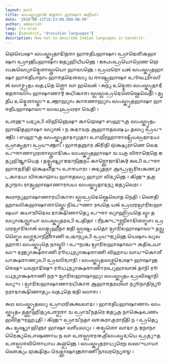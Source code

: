 ```yaml
---
layout: post
title: 𑌸𑌂𑌸𑍍𑌕𑍃𑌤𑌾𑌤𑍍 𑌇𑌤𑌰𑌾𑌃 𑌭𑌾𑌷𑌾𑌃 𑌅𑌨𑍀𑌚𑌾𑌃
date: '2010-02-13T18:53:00.000-08:00'
author: ambarish
lang: cls-Gran
tags: [sanskrit, "dravidian languages"]
description: How not to describe Indian languages in Sanskrit.
---
```


𑌲𑍇𑌖𑍇𑌷𑍁 𑌸𑌂𑌸𑍍𑌕𑍃𑌤𑌾𑌦𑌿𑌤𑌰𑌾 𑌭𑌾𑌰𑌤𑍀𑌯𑌭𑌾𑌷𑌾𑌃 𑌪𑍍𑌰𑌾𑌦𑍇𑌶𑌿𑌕𑌭𑌾𑌷𑌾𑌃 𑌪𑍍𑌰𑌾𑌨𑍍𑌤𑍀𑌯𑌭𑌾𑌷𑌾𑌃 𑌇𑌤𑍍𑌯𑌭𑌿𑌧𑍀𑌯𑌨𑍍𑌤𑍇 । 𑌇𑌤𑍍𑌥𑌂𑌪𑍍𑌰𑌯𑍋𑌗𑍇𑌣 𑌲𑍇𑌖𑌕𑌸𑍍𑌯𑍋𑌦𑍍𑌦𑍇𑌶𑌾𑌸𑍍𑌤𑍍𑌰𑌯𑍋 𑌭𑌾𑌸𑌨𑍍𑌤𑍇 । 𑌪𑍍𑌰𑌥𑌮𑍋 𑌯𑌤𑍍 𑌸𑌂𑌸𑍍𑌕𑍃𑌤𑌭𑌾𑌷𑌾 𑌭𑌾𑌰𑌤𑍀𑌯𑌾𑌨𑌾𑌂 𑌭𑌾𑌰𑌤𑌦𑍇𑌶𑌸𑍍𑌯 𑌚 𑌰𑌾𑌷𑍍𑌟𑍍𑌰𑌭𑌾𑌷𑌾 𑌪𑍂𑌰𑍍𑌵𑌮𑌾𑌸𑍀𑌤𑍍 𑌸𑌾𑌮𑍍𑌪𑍍𑌰𑌤𑌂 𑌵𑌰𑍍𑌤𑌤𑍇 𑌶𑍍𑌵𑍋 𑌵𑌾 𑌭𑌵𑍇𑌤𑍍 । 𑌅𑌨𑍍𑌯 𑌉𑌦𑍍𑌦𑍇𑌶𑌃 𑌸𑌂𑌸𑍍𑌕𑍃𑌤𑌾𑌦𑍍 𑌇𑌤𑌰𑌾𑌸𑌾𑌂 𑌭𑌾𑌷𑌾𑌣𑌾𑌮𑍍 𑌅𑌧𑌿𑌕𑌾𑌰𑌃 𑌸𑍍𑌵𑌸𑍍𑌵𑌪𑍍𑌰𑌦𑍇𑌶𑍇𑌷𑍍𑌵𑍇𑌵𑍇𑌤𑌿 । 𑌤𑍃𑌤𑍀𑌯 𑌉𑌦𑍍𑌦𑍇𑌶𑌾𑌸𑍍𑌤𑍁 𑌉𑌕𑍍𑌤𑌾𑌭𑍍𑌯𑌾𑌂 𑌕𑌾𑌰𑌣𑌾𑌭𑍍𑌯𑌾𑌂 𑌸𑌂𑌸𑍍𑌕𑍃𑌤𑌭𑌾𑌷𑌾 𑌭𑌾𑌰𑌤𑍀𑌯𑌭𑌾𑌷𑌾𑌸𑍁 𑌸𑌰𑍍𑌵𑌪𑍍𑌰𑌥𑌮𑌾 𑌚𑍇𑌤𑌿 ।

𑌪𑌰𑌨𑍍𑌤𑍁 𑌯𑌦𑍍𑌯𑌪𑌿 𑌵𑌿𑌭𑌿𑌨𑍍𑌨𑍇𑌷𑍁 𑌕𑌾𑌲𑍇𑌷𑍁 𑌬𑌹𑍁𑌤𑍍𑌰 𑌸𑌂𑌸𑍍𑌕𑍃𑌤𑌂 𑌭𑌾𑌷𑌿𑌤𑌭𑌾𑌷𑌾 𑌸𑍍𑌯𑌾𑌤𑍍 । 𑌨 𑌕𑌦𑌾𑌚𑌨 𑌆𑌭𑌾𑌰𑌤𑌵𑌰𑍍𑌷𑌂 𑌤𑌸𑍍𑌯 𑌪𑍍𑌰𑌯𑍁𑌕𑍍𑌤𑌿𑌃 । 𑌬𑌹𑍁𑌤𑍍𑌰 𑌸𑌂𑌸𑍍𑌕𑍃𑌤𑌾𑌦𑌾𑌗𑌤𑌾𑌃 𑌪𑌾𑌲𑍀𑌮𑌹𑌾𑌰𑌾𑌷𑍍𑌟𑍍𑌰𑍀𑌯𑌵𑍍𑌰𑌜𑌾𑌦𑌯𑌃 𑌪𑍍𑌰𑌾𑌕𑍃𑌤𑌾𑌃 𑌪𑍍𑌰𑌯𑍁𑌕𑍍𑌤𑌾𑌃 । 𑌭𑌾𑌰𑌤𑌨𑍍𑌨𑌾𑌮 𑌕𑌿𑌮𑌿𑌤𑌿 𑌲𑌕𑍍𑌷𑍍𑌯𑌮𑌾𑌣𑍇 𑌵𑍇𑌦𑌪𑍁𑌰𑌾𑌣𑌾𑌗𑌮𑌶𑌾𑌸𑍍𑌤𑍍𑌰𑌾𑌦𑌿𑌕𑌂 𑌸𑌂𑌸𑍍𑌕𑍃𑌤𑌭𑌾𑌷𑌾 𑌚 𑌯𑌤𑍍𑌰 𑌵𑌿𑌰𑌾𑌜𑍇𑌤𑍇 𑌇𑌤𑍍𑌯𑌭𑌿𑌜𑍍𑌞𑌾𑌯𑍇𑌤 । 𑌤𑌦𑍍𑌦𑍃𑌷𑍍𑌟𑍍𑌯𑌾 𑌇𑌦𑌾𑌨𑍀𑌨𑍍𑌤𑌨𑌂 𑌕𑌾𑌮𑍍𑌭𑍋𑌜𑌾𑌦𑌿𑌕𑌮𑍍 𑌅𑌪𑌿 𑌪𑍁𑌰𑌾 𑌭𑌾𑌰𑌤𑌮𑌿𑌤𑌿 𑌲𑌕𑍍𑌷𑌯𑌿𑌤𑍁𑌂 𑌪𑌾𑌰𑌯𑌾𑌮𑌃 । 𑌅𑌦𑍍𑌯𑌤𑌨𑌾 𑌆𑌨𑍍𑌧𑍍𑌰𑌦𑍍𑌰𑌮𑌿𑌡𑌕𑌰𑍍𑌣𑌾𑌟𑌕𑌾𑌦𑌯𑌃 𑌚𑌿𑌰𑌕𑌾𑌲𑌾𑌯 𑌭𑌾𑌰𑌤𑌸𑍍𑌯 𑌭𑌾𑌗𑌾 𑌵𑌿𑌦𑍍𑌯𑌨𑍍𑌤𑍇 । 𑌕𑌿𑌨𑍍𑌤𑍁 𑌤𑌤𑍍𑌰𑌤𑍍𑌯𑌾𑌨𑌾𑌂 𑌮𑌾𑌤𑍃𑌭𑌾𑌷𑌾𑌣𑌾𑌮𑌨𑍍𑌵𑌯𑌃 𑌸𑌂𑌸𑍍𑌕𑍃𑌤𑌾𑌦𑌨𑍍𑌯 𑌇𑌤𑍍𑌯𑌵𑍇𑌮𑌃 ।

𑌅𑌥𑌾𑌨𑍍𑌯𑌭𑌾𑌷𑌾𑌣𑌾𑌮𑌧𑌿𑌕𑌾𑌰𑌃 𑌸𑍍𑌵𑌪𑍍𑌰𑌦𑍇𑌷𑍍𑌵𑍇𑌵𑍋𑌤 𑌨𑍇𑌤𑌿 । 𑌐𑌤𑌿𑌹𑌾𑌸𑌿𑌕𑌭𑌾𑌷𑌾𑌶𑌾𑌸𑍍𑌤𑍍𑌰𑍇 𑌨𑌿𑌪𑍁𑌣𑌾 𑌮𑌨𑍍𑌵𑌤𑍇 𑌯𑌤𑍍 𑌪𑍍𑌰𑌥𑌮𑌦𑍍𑌰𑌾𑌮𑌿𑌡𑌭𑌾𑌷𑌯𑌾 𑌕𑌯𑌾𑌚𑌿𑌦𑍇𑌵 𑌦𑌾𑌕𑍍𑌷𑌿𑌣𑌾𑌤𑍍𑌯𑍇 𑌪𑍁𑌰𑌾 𑌵𑍍𑌯𑌾𑌹𑍍𑌰𑌿𑌯𑌤𑍇 𑌸𑍍𑌮 𑌤𑌸𑍍𑌯𑌾𑌶𑍍𑌚𑌚𑍍𑌛𑌾𑌯𑌾 𑌸𑌂𑌸𑍍𑌕𑍃𑌤𑌮𑌪𑌿 𑌪𑌤𑌿𑌤𑌾 । 𑌮𑍀𑌨𑌕𑍁𑌟𑍁𑌮𑍍𑌬𑌨𑍀𑌰𑌾𑌦𑌿𑌶𑌬𑍍𑌦𑌾𑌃 𑌪𑍍𑌰𑌥𑌮𑌦𑍍𑌰𑌾𑌮𑌿𑌡𑌾𑌤𑍍 𑌸𑌙𑍍𑌗𑍃𑌹𑍀𑌤𑌾 𑌇𑌤𑌿 𑌸𑍍𑌪𑌷𑍍𑌟𑌂 𑌯𑌤𑍋 𑌦𑍍𑌰𑌾𑌮𑌿𑌡𑌭𑌾𑌷𑌾𑌸𑍁 𑌤𑌚𑍍𑌛𑌬𑍍𑌦𑍈𑌃 𑌸𑌮𑍍𑌬𑌦𑍍𑌧𑌾𑌨𑍀𑌤𑌰𑌾𑌣𑌿 𑌪𑌦𑌾𑌨𑍍𑌯𑌪𑌿 𑌪𑍍𑌰𑌯𑍁𑌜𑍍𑌯𑌨𑍍𑌤𑍇 𑌯𑍇𑌷𑌾𑌂 𑌵𑍍𑌯𑌵𑌹𑌾𑌰𑌃 𑌸𑌂𑌸𑍍𑌕𑍃𑌤𑍇 𑌨𑌾𑌸𑍍𑌤𑌿 । 𑌪𑍁𑌨𑌶𑍍𑌚 𑌦𑍍𑌰𑌾𑌮𑌿𑌡𑌭𑌾𑌷𑌾𑌸𑍁 𑌕𑌤𑌿𑌪𑌯𑌾𑌸𑍁 𑌦𑌨𑍍𑌤𑍍𑌯𑌾𑌕𑍍𑌷𑌰𑌾𑌣𑌿 𑌮𑍂𑌰𑍍𑌧𑌨𑍍𑌯𑌾𑌕𑍍𑌷𑌰𑌾𑌣𑌿 𑌵𑌿𑌹𑌾𑌯 𑌵𑌾𑌯𑍁𑌕𑍋𑌶𑍀𑌯𑌾𑌕𑍍𑌷𑌰𑌾𑌣𑍍𑌯𑌪𑌿 𑌪𑍍𑌰𑌸𑌿𑌦𑍍𑌧𑌾𑌨𑌿 । 𑌸𑌂𑌸𑍍𑌕𑍃𑌤𑌸𑌮𑍍𑌬𑌦𑍍𑌧𑍇𑌷𑍁 𑌭𑌾𑌷𑌾𑌨𑍍𑌤𑌰𑍇𑌷𑍁 𑌯𑌵𑌨𑌾𑌦𑌿𑌷𑍁 𑌮𑍂𑌰𑍍𑌧𑌨𑍍𑌯𑌾𑌕𑍍𑌷𑌰𑌾𑌣𑌾𑌮𑌪𑍍𑌯𑌭𑌾𑌵𑌾𑌤𑍍 𑌤𑌾𑌨𑌿 𑌮𑍂𑌰𑍍𑌧𑌨𑍍𑌯𑌾𑌕𑍍𑌷𑌰𑌾𑌣𑌿 𑌨𑌨𑍁 𑌦𑍍𑌰𑌾𑌮𑌿𑌡𑌭𑌾𑌷𑌾𑌭𑍍𑌯𑌃 𑌸𑌂𑌸𑍍𑌕𑍃𑌤𑌂 𑌪𑍍𑌰𑌵𑌿𑌷𑍍𑌟𑌾𑌨𑌿 𑌸𑍍𑌯𑍁𑌃 । 𑌦𑍍𑌰𑌾𑌮𑌿𑌡𑌭𑌾𑌷𑌾𑌣𑌾𑌮𑌧𑌿𑌕𑌾𑌰 𑌆𑌭𑌾𑌰𑌤𑌮𑌥𑌵𑌾 𑌨𑍍𑌯𑍂𑌨𑌾𑌤𑌿𑌨𑍍𑌯𑍂𑌨𑌮𑌾𑌦𑌾𑌕𑍍𑌷𑌿𑌣𑌾𑌤𑍍𑌯𑌂 𑌵𑌰𑍍𑌤𑌤𑍇 𑌇𑌤𑌿 𑌸𑌾𑌰𑌃 ।

𑌅𑌥 𑌸𑌂𑌸𑍍𑌕𑍃𑌤𑌸𑍍𑌯 𑌪𑍍𑌰𑌾𑌥𑌮𑌿𑌕𑌤𑍍𑌵𑌵𑌾𑌦𑌃 । 𑌭𑌾𑌰𑌤𑍀𑌯𑌭𑌾𑌷𑌾𑌣𑌾𑌂 𑌸𑌂𑌸𑍍𑌕𑍃𑌤𑌂 𑌤𑌤𑍍𑌸𑌾𑌹𑌿𑌤𑍍𑌯𑌪𑌰𑌮𑍍𑌪𑌰𑌾 𑌚 𑌪𑍍𑌰𑌾𑌚𑍀𑌨𑌤𑌮𑍇 𑌇𑌤𑍍𑌯𑌤𑍍𑌰 𑌨𑌾𑌕𑍍𑌷𑍇𑌪𑌣𑌂 𑌭𑌵𑌿𑌤𑍁𑌮𑌰𑍍𑌹𑌤𑌿 । 𑌕𑌿𑌨𑍍𑌤𑍁 𑌪𑍍𑌰𑌾𑌚𑍀𑌨𑌤𑌾 𑌏𑌕𑌮𑌾𑌤𑍍𑌰𑌮𑌾𑌨𑍀𑌤𑌿 𑌨 । 𑌪𑍍𑌰𑌤𑍍𑌯𑍇𑌕𑌂 𑌦𑍃𑌷𑍍𑌟𑍍𑌯𑌾 𑌭𑌿𑌨𑍍𑌨𑌾 𑌭𑌾𑌷𑌾 𑌵𑌰𑍀𑌯𑌸𑍍𑌯𑌃 । 𑌈𑌦𑍃𑌶𑍋 𑌵𑌾𑌦𑌾 𑌨 𑌜𑌨𑌾𑌨𑌾𑌮𑍈𑌕𑍍𑌯𑌪𑍋𑌷𑌣𑌾𑌯 𑌨 𑌵𑌾 𑌪𑌰𑌸𑍍𑌪𑌰𑌮𑌈𑌤𑍍𑌰𑍀𑌸𑌂𑌵𑍃𑌦𑍍𑌧𑌯𑍇 𑌪𑍍𑌰𑌤𑍍𑌯𑍁𑌤 𑌪𑌰𑌸𑍍𑌪𑌰𑌵𑌿𑌰𑍋𑌧𑌾𑌯 𑌕𑌲𑍍𑌪𑌨𑍍𑌤𑍇 । 𑌸𑌂𑌸𑍍𑌕𑍃𑌤𑌮𑌾𑌧𑍍𑌯𑌮𑍇𑌨 𑌵𑌸𑍁𑌧𑌾𑌯𑌾 𑌐𑌕𑍍𑌯𑌂 𑌲𑌕𑍍𑌷𑌿𑌤𑌂 𑌚𑍇𑌦𑍍𑌭𑌾𑌷𑌾𑌨𑍍𑌤𑌰𑌾𑌣𑌿 𑌨𑌾𑌵𑌮𑌨𑍍𑌯𑍇𑌰𑌨𑍍 ।
